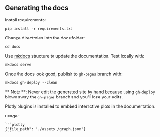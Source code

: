 ## Generating the docs

Install requirements:

    pip install -r requirements.txt



Change directories into the docs folder:

    cd docs

Use [mkdocs](http://www.mkdocs.org/) structure to update the documentation. Test locally with:

    mkdocs serve

Once the docs look good, publish to `gh-pages` branch with:

    mkdocs gh-deploy --clean

** Note **: Never edit the generated site by hand because using `gh-deploy` blows away the `gh-pages` branch and you'll lose your edits.

Plotly plugins is installed to embbed interactive plots in the documentation.

usage :

````
```plotly
{"file_path": "./assets /graph.json"}
```

````
